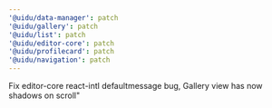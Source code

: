 ```yaml
---
'@uidu/data-manager': patch
'@uidu/gallery': patch
'@uidu/list': patch
'@uidu/editor-core': patch
'@uidu/profilecard': patch
'@uidu/navigation': patch
---
```


Fix editor-core react-intl defaultmessage bug, Gallery view has now shadows on scroll"
